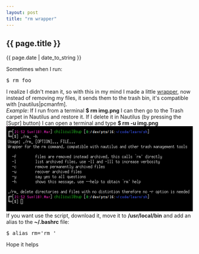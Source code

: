 ```yaml
---
layout: post
title: "rm wrapper"
---
```


## {{ page.title }}
<p class="date">{{ page.date | date_to_string }}</p>

<div class="p">Sometimes when I run:
</div>

<pre class="sh_sh">
$ rm foo
</pre>

<div class="p">I realize I didn't mean it, so with this in my mind I made a little <a href="https://github.com/chilicuil/learn/blob/master/sh/rm_" target="_blank">wrapper</a>, now instead of removing my files, it sends them to the trash bin, it's compatible with [nautilus|pcmanfm].
</div>

<div class="p"> <em>Example</em>: If I run from a terminal <strong>$ rm img.png</strong> I can then go to the Trash carpet in Nautilus and restore it. If I delete it in Nautilus (by pressing the [Supr] button) I can open a terminal and type <strong>$ rm -u img.png</strong>
</div>

<div align="center"><img src="/assets/img/53.png" style="width: 552px; height: 230px;">
</div>

<div class="p">If you want use the script, download it, move it to <strong>/usr/local/bin</strong> and add an alias to the <strong>~/.bashrc</strong> file:
</div>

<pre class="sh_sh">
$ alias rm='rm_'
</pre>

<div class="p">Hope it helps
</div>
